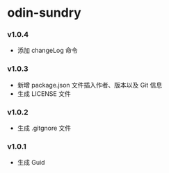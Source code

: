 # odin-sundry

### v1.0.4

- 添加 changeLog 命令

### v1.0.3

- 新增 package.json 文件插入作者、版本以及 Git 信息
- 生成 LICENSE 文件

### v1.0.2

- 生成 .gitgnore 文件

### v1.0.1

- 生成 Guid
